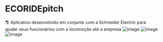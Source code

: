# ECORIDEpitch
🌎 Aplicativo desenvolvido em conjunto com a Schneider Electric para ajudar seus funcionários com a locomoção até a empresa
![image](https://github.com/math-matos/ECORIDEpitch/assets/106177721/27a24a41-fbe7-4772-8134-f9108c233bf6)
![image](https://github.com/math-matos/ECORIDEpitch/assets/106177721/d3ffd365-1141-4bcc-86fb-bab38e9bd076)
![image](https://github.com/math-matos/ECORIDEpitch/assets/106177721/0bfb9ba9-cdef-460f-b252-f64c77c99efa)
